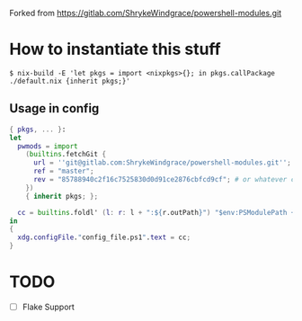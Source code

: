 Forked from https://gitlab.com/ShrykeWindgrace/powershell-modules.git

# How to instantiate this stuff

```console
$ nix-build -E 'let pkgs = import <nixpkgs>{}; in pkgs.callPackage ./default.nix {inherit pkgs;}'
```

## Usage in config

```nix
{ pkgs, ... }:
let
  pwmods = import
    (builtins.fetchGit {
      url = ''git@gitlab.com:ShrykeWindgrace/powershell-modules.git'';
      ref = "master";
      rev = "85788940c2f16c7525830d0d91ce2876cbfcd9cf"; # or whatever current master revision is right now
    })
    { inherit pkgs; };

  cc = builtins.foldl' (l: r: l + ":${r.outPath}") "$env:PSModulePath += \"" (builtins.attrValues (pkgs.lib.attrsets.filterAttrs (n: v: pkgs.lib.attrsets.hasAttrByPath [ "pname" ] v) pwmods));
in
{
  xdg.configFile."config_file.ps1".text = cc;
}
```

# TODO

- [ ] Flake Support 
